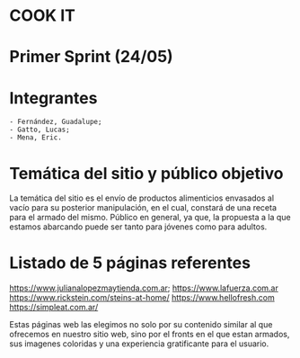 # COOK IT


# Primer Sprint (24/05)


# Integrantes
    - Fernández, Guadalupe;
    - Gatto, Lucas;
    - Mena, Eric. 


# Temática del sitio y público objetivo

La temática del sitio es el envío de productos alimenticios envasados al vacío para su posterior manipulación, en el cual, constará de una receta para el armado del mismo. 
Público en general, ya que, la propuesta a la que estamos abarcando puede ser tanto para jóvenes como para adultos. 

# Listado de 5 páginas referentes 
https://www.julianalopezmaytienda.com.ar;
https://www.lafuerza.com.ar
https://www.rickstein.com/steins-at-home/
https://www.hellofresh.com
https://simpleat.com.ar/

Estas páginas web las elegimos no solo por su contenido similar al que ofrecemos en nuestro sitio web, sino por el fronts en el que estan armados, sus imagenes coloridas y una experiencia gratificante para el usuario.  
